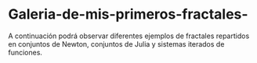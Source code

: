 # Galeria-de-mis-primeros-fractales-
A continuación podrá observar diferentes ejemplos de  fractales repartidos en conjuntos de Newton, conjuntos de Julia y sistemas iterados de funciones.
